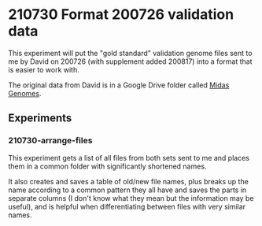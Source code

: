 # 210730 Format 200726 validation data

This experiment will put the "gold standard" validation genome files sent to me by David on 200726
(with supplement added 200817) into a format that is easier to work with.

The original data from David is in a Google Drive folder called
[Midas Genomes](https://drive.google.com/drive/folders/1S46qrHjOQm-wB7Bha2KQZk4YvOwRvjqc?usp=sharing).


## Experiments

### 210730-arrange-files

This experiment gets a list of all files from both sets sent to me and places them in a common
folder with significantly shortened names.

It also creates and saves a table of old/new file names, plus breaks up the name according to a
common pattern they all have and saves the parts in separate columns (I don't know what they mean
but the information may be useful), and is helpful when differentiating between files with very
similar names.

